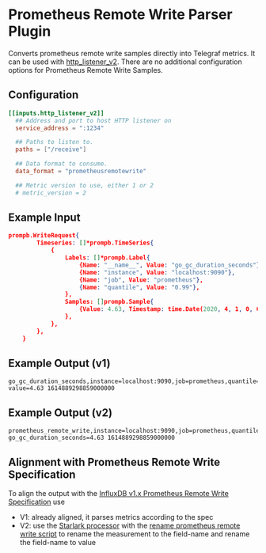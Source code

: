 # Prometheus Remote Write Parser Plugin

Converts prometheus remote write samples directly into Telegraf metrics. It can
be used with [http_listener_v2][http_listener_v2]. There are no additional
configuration options for Prometheus Remote Write Samples.

[http_listener_v2]: /plugins/inputs/http_listener_v2

## Configuration

```toml
[[inputs.http_listener_v2]]
  ## Address and port to host HTTP listener on
  service_address = ":1234"

  ## Paths to listen to.
  paths = ["/receive"]

  ## Data format to consume.
  data_format = "prometheusremotewrite"

  ## Metric version to use, either 1 or 2
  # metric_version = 2
```

## Example Input

```json
prompb.WriteRequest{
        Timeseries: []*prompb.TimeSeries{
            {
                Labels: []*prompb.Label{
                    {Name: "__name__", Value: "go_gc_duration_seconds"},
                    {Name: "instance", Value: "localhost:9090"},
                    {Name: "job", Value: "prometheus"},
                    {Name: "quantile", Value: "0.99"},
                },
                Samples: []prompb.Sample{
                    {Value: 4.63, Timestamp: time.Date(2020, 4, 1, 0, 0, 0, 0, time.UTC).UnixNano()},
                },
            },
        },
    }

```

## Example Output (v1)

```text
go_gc_duration_seconds,instance=localhost:9090,job=prometheus,quantile=0.99 value=4.63 1614889298859000000
```

## Example Output (v2)

```text
prometheus_remote_write,instance=localhost:9090,job=prometheus,quantile=0.99 go_gc_duration_seconds=4.63 1614889298859000000
```

## Alignment with Prometheus Remote Write Specification

To align the output with the [InfluxDB v1.x Prometheus Remote Write Specification][spec]
use

- V1: already aligned, it parses metrics according to the spec
- V2: use the [Starlark processor][starlark] with the
      [rename prometheus remote write script][rename_script] to rename the
      measurement to the field-name and rename the field-name to value

[spec]: https://docs.influxdata.com/influxdb/v1.8/supported_protocols/prometheus/#how-prometheus-metrics-are-parsed-in-influxdb
[starlark]: /plugins/processors/starlark/README.md
[rename_script]: https://github.com/influxdata/telegraf/blob/master/plugins/processors/starlark/testdata/rename_prometheus_remote_write.star
